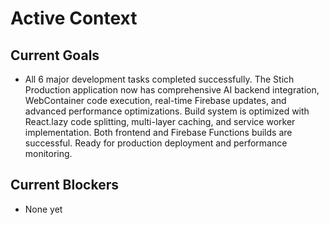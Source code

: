 # Active Context

## Current Goals

- All 6 major development tasks completed successfully. The Stich Production application now has comprehensive AI backend integration, WebContainer code execution, real-time Firebase updates, and advanced performance optimizations. Build system is optimized with React.lazy code splitting, multi-layer caching, and service worker implementation. Both frontend and Firebase Functions builds are successful. Ready for production deployment and performance monitoring.

## Current Blockers

- None yet